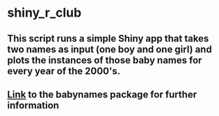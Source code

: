 # shiny_r_club

## This script runs a simple Shiny app that takes two names as input (one boy and one girl) and plots the instances of those baby names for every year of the 2000's.

## [Link](https://cran.r-project.org/web/packages/babynames/babynames.pdf) to the babynames package for further information
  